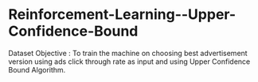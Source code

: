 # Reinforcement-Learning--Upper-Confidence-Bound

Dataset Objective  :  To train the machine on choosing best advertisement version using ads click through rate as input and using Upper Confidence Bound Algorithm.
